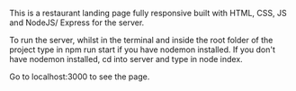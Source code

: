 This is a restaurant landing page fully responsive built with HTML, CSS, JS and NodeJS/ Express for the server.

To run the server, whilst in the terminal and inside the root folder of the project type in npm run start if you have nodemon installed. If you don't have nodemon installed, cd into server and type in node index.

Go to localhost:3000 to see the page.
